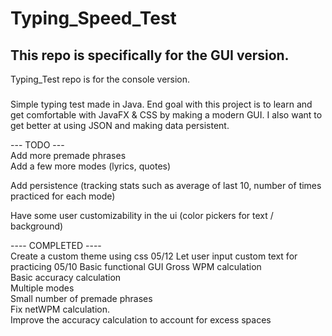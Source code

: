 # Typing_Speed_Test

This repo is specifically for the GUI version.   
---
Typing_Test repo is for the console version.

###
Simple typing test made in Java.  End goal with this project is to learn and get comfortable with JavaFX & CSS by making a modern GUI.
I also want to get better at using JSON and making data persistent.


--- TODO ---     
Add more premade phrases  
Add a few more modes (lyrics, quotes)  


Add persistence (tracking stats such as average of last 10, number of times practiced for each mode)


Have some user customizability in the ui (color pickers for text / background)

  
---- COMPLETED ----  
Create a custom theme using css    05/12
Let user input custom text for practicing    05/10
Basic functional GUI
Gross WPM calculation  
Basic accuracy calculation  
Multiple modes  
Small number of premade phrases  
Fix netWPM calculation.  
Improve the accuracy calculation to account for excess spaces
